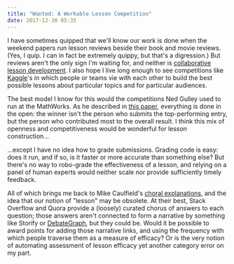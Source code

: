```yaml
---
title: "Wanted: A Workable Lesson Competition"
date: 2017-12-30 05:35
---
```


I have sometimes quipped that we'll know our work is done
when the weekend papers run lesson reviews beside their book and movie reviews.
(Yes, I quip. I can in fact be extremely quippy, but that's a digression.)
But reviews aren't the only sign I'm waiting for,
and neither is [collaborative lesson development]({{site.github.url}}/2016/04/29/why-teachers-dont-collaborate.html).
I also hope I live long enough to see competitions like [Kaggle](https://www.kaggle.com/competitions)'s
in which people or teams vie with each other to build the best possible lessons
about particular topics and for particular audiences.

The best model I know for this would the competitions Ned Gulley used to run at the MathWorks.
As he described in [this paper](https://ramblesblog.files.wordpress.com/2016/05/inpraiseoftweaking.pdf),
everything is done in the open:
the winner isn't the person who submits the top-performing entry,
but the person who contributed most to the overall result.
I think this mix of openness and competitiveness would be wonderful for lesson construction…

…except I have no idea how to grade submissions.
Grading code is easy:
does it run,
and if so,
is it faster or more accurate than something else?
But there's no way to robo-grade the effectiveness of a lesson,
and relying on a panel of human experts would neither scale
nor provide sufficiently timely feedback.

All of which brings me back to Mike Caulfield's [choral explanations](https://hapgood.us/2016/05/13/choral-explanations/),
and the idea that our notion of "lesson" may be obsolete.
At their best,
Stack Overflow and Quora provide a (loosely) curated chorus of answers to each question;
those answers aren't connected to form a narrative by something like Storify or [DebateGraph](https://debategraph.org/),
but they could be.
Would it be possible to award points for adding those narrative links,
and using the frequency with which people traverse them as a measure of efficacy?
Or is the very notion of automating assessment of lesson efficacy yet another category error on my part.
